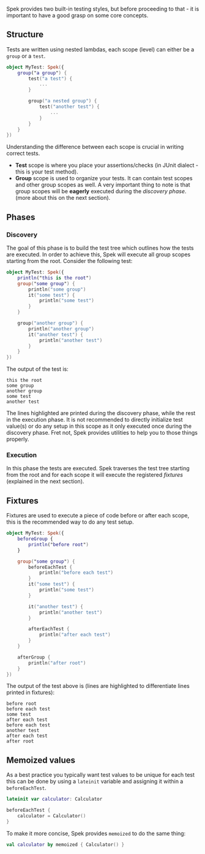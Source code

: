 Spek provides two built-in testing styles, but before proceeding to that - it is important to have a good
grasp on some core concepts.

## Structure
Tests are written using nested lambdas, each scope (level) can either be a `group` or a `test`.

```kotlin
object MyTest: Spek({
    group("a group") {
        test("a test") {
            ...
        }

        group("a nested group") {
            test("another test") {
                ...
            }
        }
    }
})
```

Understanding the difference between each scope is crucial in writing correct tests.

- **Test** scope is where you place your assertions/checks (in JUnit dialect - this is your test method).
- **Group** scope is used to organize your tests. It can contain test scopes and other group scopes as well.
  A very important thing to note is that group scopes will be **eagerly** executed during the *discovery phase*.
  (more about this on the next section).

## Phases
### Discovery
The goal of this phase is to build the test tree which outlines how the tests are executed. In order to achieve this, Spek
will execute all group scopes starting from the root. Consider the following test:

```kotlin
object MyTest: Spek({
    println("this is the root")
    group("some group") {
        println("some group")
        it("some test") {
            println("some test")
        }
    }

    group("another group") {
        println("another group")
        it("another test") {
            println("another test")
        }
    }
})
```
The output of the test is:
```text hl_lines="1 2 3"
this the root
some group
another group
some test
another test
```
The lines highlighted are printed during the discovery phase, while the rest in the execution phase. It is not recommended
to directly initialize test value(s) or do any setup in this scope as it only executed once during the discovery phase. Fret not,
Spek provides utilities to help you to those things properly.

### Execution
In this phase the tests are executed. Spek traverses the test tree starting from the root and for each scope it will execute
the registered *fixtures* (explained in the next section).

## Fixtures
Fixtures are used to execute a piece of code before or after each scope, this is the recommended way to do any test setup.
```kotlin
object MyTest: Spek({
    beforeGroup {
        println("before root")
    }

    group("some group") {
        beforeEachTest {
            println("before each test")
        }
        it("some test") {
            println("some test")
        }

        it("another test") {
            println("another test")
        }

        afterEachTest {
            println("after each test")
        }
    }

    afterGroup {
        println("after root")
    }
})
```

The output of the test above is (lines are highlighted to differentiate lines printed in fixtures):

```text hl_lines="3 6"
before root
before each test
some test
after each test
before each test
another test
after each test
after root
```

## Memoized values
As a best practice you typically want test values to be unique for each test this can be done by using a `lateinit` variable
and assigning it within a `beforeEachTest`.

```kotlin
lateinit var calculator: Calculator

beforeEachTest {
    calculator = Calculator()
}
```

To make it more concise, Spek provides `memoized` to do the same thing:

```kotlin
val calculator by memoized { Calculator() }
```

